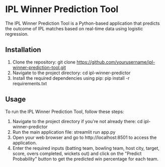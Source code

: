 # IPL Winner Prediction Tool

The IPL Winner Prediction Tool is a Python-based application that predicts the outcome of IPL matches based on real-time data using logistic regression.

## Installation

1. Clone the repository:
   git clone https://github.com/yourusername/ipl-winner-prediction-tool.git
2. Navigate to the project directory:
   cd ipl-winner-predictor
3. Install the required dependencies using pip:
   pip install -r requirements.txt

## Usage
To run the IPL Winner Prediction Tool, follow these steps:
  1. Navigate to the project directory if you're not already there:
     cd ipl-winner-predictor
  2. Run the main application file:
     streamlit run app.py
  3. Open your web browser and go to http://localhost:8501 to access the application.
  4. Enter the required inputs (batting team, bowling team, host city, target, score, overs completed, wickets out) and click on the "Predict Probability" button to get the predicted win percentage for each team.
